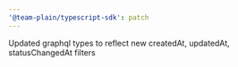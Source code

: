 ```yaml
---
'@team-plain/typescript-sdk': patch
---
```


Updated graphql types to reflect new createdAt, updatedAt, statusChangedAt filters
